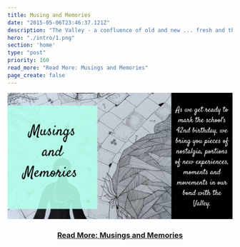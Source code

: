 ```yaml
---
title: Musing and Memories
date: "2015-05-06T23:46:37.121Z"
description: "The Valley - a confluence of old and new ... fresh and the familiar ... set and the unfolding. <br> We bring you pieces of nostalgia, portions of new experiences, moments, and movements in our bond with the Valley"
hero: "./intro/1.png"
section: 'home'
type: "post"
priority: 160
read_more: "Read More: Musings and Memories"
page_create: false
---
```


![Intro](./intro/8.png)

<!-- [Read More](/musings-and-memories) -->
<center>
    <h3><a href="/musings-and-memories">Read More: Musings and Memories</a></h3>
</center>